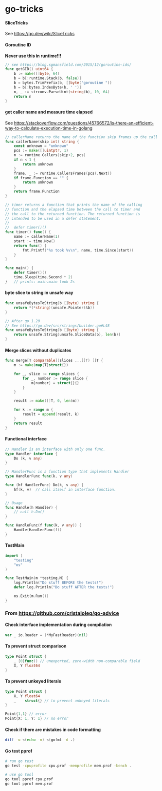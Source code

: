 # go-tricks

#### SliceTricks
See https://go.dev/wiki/SliceTricks

#### Goroutine ID
**Never use this in runtime!!!**
``` go
// see https://blog.sgmansfield.com/2015/12/goroutine-ids/
func getGID() uint64 {
    b := make([]byte, 64)
    b = b[:runtime.Stack(b, false)]
    b = bytes.TrimPrefix(b, []byte("goroutine "))
    b = b[:bytes.IndexByte(b, ' ')]
    n, _ := strconv.ParseUint(string(b), 10, 64)
    return n
}
```

#### get caller name and measure time elapsed
See https://stackoverflow.com/questions/45766572/is-there-an-efficient-way-to-calculate-execution-time-in-golang
```go
// callerName returns the name of the function skip frames up the call stack.
func callerName(skip int) string {
	const unknown = "unknown"
	pcs := make([]uintptr, 1)
	n := runtime.Callers(skip+2, pcs)
	if n < 1 {
		return unknown
	}
	frame, _ := runtime.CallersFrames(pcs).Next()
	if frame.Function == "" {
		return unknown
	}
	return frame.Function
}

// timer returns a function that prints the name of the calling
// function and the elapsed time between the call to timer and
// the call to the returned function. The returned function is
// intended to be used in a defer statement:
//
//	defer timer()()
func timer() func() {
	name := callerName(1)
	start := time.Now()
	return func() {
		fmt.Printf("%s took %v\n", name, time.Since(start))
	}
}

func main() {
    defer timer()()
    time.Sleep(time.Second * 2)
}   // prints: main.main took 2s
```

#### byte slice to string in unsafe way
```go
func unsafeBytesToString(b []byte) string {
	return *(*string)(unsafe.Pointer(&b))
}

// After go 1.20
// See https://go.dev/src/strings/builder.go#L48
func unsafeBytesToString(b []byte) string {
	return unsafe.String(unsafe.SliceData(b), len(b))
}
```

#### Merge slices without duplicates
``` go
func merge[T comparable](slices ...[]T) []T {
	m := make(map[T]struct{})

	for _, slice := range slices {
		for _, number := range slice {
			m[number] = struct{}{}
		}
	}

	result := make([]T, 0, len(m))

	for k := range m {
		result = append(result, k)
	}
	return result
}
```

#### Functional interface
```go
// Handler is an interface with only one func.
type Handler interface {
    Do (k, v any)
}

// HandlerFunc is a function type that implements Handler
type HandlerFunc func(k, v any)

func (hf HandlerFunc) Do(k, v any) {
    hf(k, v)  // call itself in interface function. 
}

// Usage
func Handle(h Handler) {
    // call h.Do()
}

func HandleFunc(f func(k, v any)) {
    Handle(HandlerFunc(f))
}
```

#### TestMain
```go
import (
    "testing"
    "os"
)

func TestMain(m *testing.M) {
    log.Println("Do stuff BEFORE the tests!")
    defer log.Println("Do stuff AFTER the tests!")

    os.Exit(m.Run())
}
```

### From https://github.com/cristaloleg/go-advice
#### Check interface implementation during compilation
```go
var _ io.Reader = (*MyFastReader)(nil)
```

#### To prevent struct comparison
```go
type Point struct {
    _ [0]func()	// unexported, zero-width non-comparable field
    X, Y float64
}
```

#### To prevent unkeyed literals
```go
type Point struct {
    X, Y float64
    _    struct{} // to prevent unkeyed literals
}

Point{1,1} // error
Point{X: 1, Y: 1} // no error
```

#### Check if there are mistakes in code formatting
```bash
diff -u <(echo -n) <(gofmt -d .)
```

#### Go test pprof
```bash
# run go test
go test -cpuprofile cpu.prof -memprofile mem.prof -bench .

# use go tool
go tool pprof cpu.prof
go tool pprof mem.prof
```
